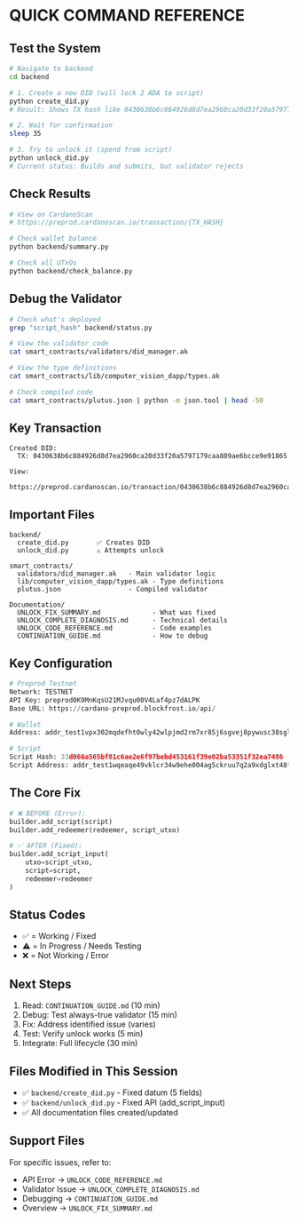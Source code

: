 # QUICK COMMAND REFERENCE

## Test the System

```bash
# Navigate to backend
cd backend

# 1. Create a new DID (will lock 2 ADA to script)
python create_did.py
# Result: Shows TX hash like 0430638b6c884926d8d7ea2960ca20d33f20a5797179caa809ae6bcce9e91865

# 2. Wait for confirmation
sleep 35

# 3. Try to unlock it (spend from script)
python unlock_did.py
# Current status: Builds and submits, but validator rejects
```

## Check Results

```bash
# View on CardanoScan
# https://preprod.cardanoscan.io/transaction/{TX_HASH}

# Check wallet balance
python backend/summary.py

# Check all UTxOs
python backend/check_balance.py
```

## Debug the Validator

```bash
# Check what's deployed
grep "script_hash" backend/status.py

# View the validator code
cat smart_contracts/validators/did_manager.ak

# View the type definitions
cat smart_contracts/lib/computer_vision_dapp/types.ak

# Check compiled code
cat smart_contracts/plutus.json | python -m json.tool | head -50
```

## Key Transaction

```
Created DID:
  TX: 0430638b6c884926d8d7ea2960ca20d33f20a5797179caa809ae6bcce9e91865

View:
  https://preprod.cardanoscan.io/transaction/0430638b6c884926d8d7ea2960ca20d33f20a5797179caa809ae6bcce9e91865
```

## Important Files

```
backend/
  create_did.py       ✅ Creates DID
  unlock_did.py       ⚠️ Attempts unlock

smart_contracts/
  validators/did_manager.ak   - Main validator logic
  lib/computer_vision_dapp/types.ak - Type definitions
  plutus.json                 - Compiled validator

Documentation/
  UNLOCK_FIX_SUMMARY.md             - What was fixed
  UNLOCK_COMPLETE_DIAGNOSIS.md      - Technical details
  UNLOCK_CODE_REFERENCE.md          - Code examples
  CONTINUATION_GUIDE.md             - How to debug
```

## Key Configuration

```python
# Preprod Testnet
Network: TESTNET
API Key: preprod0K9MnKqsU21MJvqu00V4Laf4pz7dALPK
Base URL: https://cardano-preprod.blockfrost.io/api/

# Wallet
Address: addr_test1vpx302mqdefht0wly42wlpjmd2rm7xr85j6sgvej8pywusc38sglh

# Script
Script Hash: 33d066a565bf81c6ae2e6f97bebd453161f39e02ba53351f32ea7486
Script Address: addr_test1wqeaqe49vklcr34w9ehe004ag5ckruu7q2a9xdglxt48fpsk284d3
```

## The Core Fix

```python
# ❌ BEFORE (Error):
builder.add_script(script)
builder.add_redeemer(redeemer, script_utxo)

# ✅ AFTER (Fixed):
builder.add_script_input(
    utxo=script_utxo,
    script=script,
    redeemer=redeemer
)
```

## Status Codes

- ✅ = Working / Fixed
- ⚠️ = In Progress / Needs Testing
- ❌ = Not Working / Error

## Next Steps

1. Read: `CONTINUATION_GUIDE.md` (10 min)
2. Debug: Test always-true validator (15 min)
3. Fix: Address identified issue (varies)
4. Test: Verify unlock works (5 min)
5. Integrate: Full lifecycle (30 min)

## Files Modified in This Session

- ✅ `backend/create_did.py` - Fixed datum (5 fields)
- ✅ `backend/unlock_did.py` - Fixed API (add_script_input)
- ✅ All documentation files created/updated

## Support Files

For specific issues, refer to:
- API Error → `UNLOCK_CODE_REFERENCE.md`
- Validator Issue → `UNLOCK_COMPLETE_DIAGNOSIS.md`
- Debugging → `CONTINUATION_GUIDE.md`
- Overview → `UNLOCK_FIX_SUMMARY.md`
